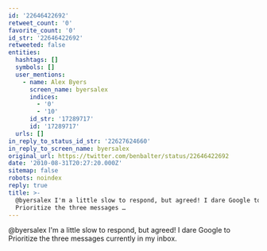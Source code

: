 ```yaml
---
id: '22646422692'
retweet_count: '0'
favorite_count: '0'
id_str: '22646422692'
retweeted: false
entities:
  hashtags: []
  symbols: []
  user_mentions:
    - name: Alex Byers
      screen_name: byersalex
      indices:
        - '0'
        - '10'
      id_str: '17289717'
      id: '17289717'
  urls: []
in_reply_to_status_id_str: '22627624660'
in_reply_to_screen_name: byersalex
original_url: https://twitter.com/benbalter/status/22646422692
date: '2010-08-31T20:27:20.000Z'
sitemap: false
robots: noindex
reply: true
title: >-
  @byersalex I'm a little slow to respond, but agreed! I dare Google to
  Prioritize the three messages …
---
```


@byersalex I'm a little slow to respond, but agreed! I dare Google to Prioritize the three messages currently in my inbox.